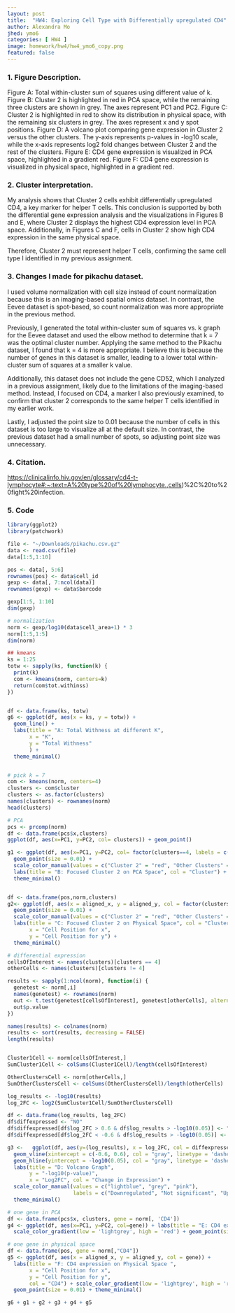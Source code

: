 ```yaml
---
layout: post
title:  "HW4: Exploring Cell Type with Differentially upregulated CD4"
author: Alexandra Mo
jhed: ymo6
categories: [ HW4 ]
image: homework/hw4/hw4_ymo6_copy.png
featured: false
---
```


### 1. Figure Description. 
Figure A: Total within-cluster sum of squares using different value of k.
Figure B: Cluster 2 is highlighted in red in PCA space, while the remaining three clusters are shown in grey. The axes represent PC1 and PC2.
Figure C: Cluster 2 is highlighted in red to show its distribution in physical space, with the remaining six clusters in grey. The axes represent x and y spot positions.
Figure D: A volcano plot comparing gene expression in Cluster 2 versus the other clusters. The y-axis represents p-values in -log10 scale, while the x-axis represents log2 fold changes between Cluster 2 and the rest of the clusters.
Figure E: CD4 gene expression is visualized in PCA space, highlighted in a gradient red.
Figure F: CD4 gene expression is visualized in physical space, highlighted in a gradient red.
 
### 2. Cluster interpretation. 
My analysis shows that Cluster 2 cells exhibit differentially upregulated CD4, a key marker for helper T cells. This conclusion is supported by both the differential gene expression analysis and the visualizations in Figures B and E, where Cluster 2 displays the highest CD4 expression level in PCA space. Additionally, in Figures C and F, cells in Cluster 2 show high CD4 expression in the same physical space.

Therefore, Cluster 2 must represent helper T cells, confirming the same cell type I identified in my previous assignment.


### 3. Changes I made for pikachu dataset. 
I used volume normalization with cell size instead of count normalization because this is an imaging-based spatial omics dataset. In contrast, the Eevee dataset is spot-based, so count normalization was more appropriate in the previous method.

Previously, I generated the total within-cluster sum of squares vs. k graph for the Eevee dataset and used the elbow method to determine that k = 7 was the optimal cluster number. Applying the same method to the Pikachu dataset, I found that k = 4 is more appropriate. I believe this is because the number of genes in this dataset is smaller, leading to a lower total within-cluster sum of squares at a smaller k value.

Additionally, this dataset does not include the gene CD52, which I analyzed in a previous assignment, likely due to the limitations of the imaging-based method. Instead, I focused on CD4, a marker I also previously examined, to confirm that cluster 2 corresponds to the same helper T cells identified in my earlier work.

Lastly, I adjusted the point size to 0.01 because the number of cells in this dataset is too large to visualize all at the default size. In contrast, the previous dataset had a small number of spots, so adjusting point size was unnecessary.


### 4. Citation.

https://clinicalinfo.hiv.gov/en/glossary/cd4-t-lymphocyte#:~:text=A%20type%20of%20lymphocyte.,cells)%2C%20to%20fight%20infection.

### 5. Code 

```r
library(ggplot2)
library(patchwork)

file <- "~/Downloads/pikachu.csv.gz"
data <- read.csv(file)
data[1:5,1:10]

pos <- data[, 5:6]
rownames(pos) <- data$cell_id
gexp <- data[, 7:ncol(data)]
rownames(gexp) <- data$barcode

gexp[1:5, 1:10]
dim(gexp)

# normalization 
norm <- gexp/log10(data$cell_area+1) * 3
norm[1:5,1:5]
dim(norm)

## kmeans
ks = 1:25
totw <- sapply(ks, function(k) {
  print(k)
  com <- kmeans(norm, centers=k)
  return(com$tot.withinss)
})


df <- data.frame(ks, totw)
g6 <- ggplot(df, aes(x = ks, y = totw)) + 
  geom_line() + 
  labs(title = "A: Total Withness at different K",
       x = "K",
       y = "Total Withness"
       ) +
  theme_minimal() 


# pick k = 7
com <- kmeans(norm, centers=4)
clusters <- com$cluster
clusters <- as.factor(clusters) 
names(clusters) <- rownames(norm)
head(clusters)

# PCA 
pcs <- prcomp(norm)
df <- data.frame(pcs$x,clusters)
ggplot(df, aes(x=PC1, y=PC2, col= clusters)) + geom_point()

g1 <- ggplot(df, aes(x=PC1, y=PC2, col= factor(clusters==4, labels = c("Other Clusters","Cluster 2")))) +
  geom_point(size = 0.01) +
  scale_color_manual(values = c("Cluster 2" = "red", "Other Clusters" = "grey"))+
  labs(title = "B: Focused Cluster 2 on PCA Space", col = "Cluster") +
  theme_minimal() 


df <- data.frame(pos,norm,clusters)
g2<- ggplot(df, aes(x = aligned_x, y = aligned_y, col = factor(clusters==4, labels = c("Other Clusters","Cluster 2")))) +
  geom_point(size = 0.01) +
  scale_color_manual(values = c("Cluster 2" = "red", "Other Clusters" = "grey"))+
  labs(title = "C: Focused Cluster 2 on Physical Space", col = "Clusters",
       x = "Cell Position for x",
       y = "Cell Position for y") +
  theme_minimal() 

# differential expression
cellsOfInterest <- names(clusters)[clusters == 4]
otherCells <- names(clusters)[clusters != 4]

results <- sapply(1:ncol(norm), function(i) {
  genetest <- norm[,i]
  names(genetest) <- rownames(norm)
  out <- t.test(genetest[cellsOfInterest], genetest[otherCells], alternative = 'two.side')
  out$p.value
})

names(results) <- colnames(norm)
results <- sort(results, decreasing = FALSE)
length(results)


Cluster1Cell <- norm[cellsOfInterest,]
SumCluster1Cell <- colSums(Cluster1Cell)/length(cellsOfInterest)

OtherClustersCell <- norm[otherCells,]
SumOtherClustersCell <- colSums(OtherClustersCell)/length(otherCells)

log_results <- -log10(results)
log_2FC <- log2(SumCluster1Cell/SumOtherClustersCell)

df <- data.frame(log_results, log_2FC)
df$diffexpressed <- "NO"
df$diffexpressed[df$log_2FC > 0.6 & df$log_results > -log10(0.05)] <- "UP"
df$diffexpressed[df$log_2FC < -0.6 & df$log_results > -log10(0.05)] <- "DOWN"

g3 <-   ggplot(df, aes(y=(log_results), x = log_2FC, col = diffexpressed)) + geom_point() +
  geom_vline(xintercept = c(-0.6, 0.6), col = "gray", linetype = 'dashed') +
  geom_hline(yintercept = -log10(0.05), col = "gray", linetype = 'dashed') + 
  labs(title = "D: Volcano Graph",
       y = "-log10(p-value)",
       x = "Log2FC", col = "Change in Expression") +
  scale_color_manual(values = c("lightblue", "grey", "pink"), 
                     labels = c("Downregulated", "Not significant", "Upregulated"))+
  theme_minimal()

# one gene in PCA
df <- data.frame(pcs$x, clusters, gene = norm[, 'CD4'])
g4 <- ggplot(df, aes(x=PC1, y=PC2, col=gene)) + labs(title = "E: CD4 expression on PCA Space", col = "CD4") +  
  scale_color_gradient(low = 'lightgrey', high = 'red') + geom_point(size = 0.01) + theme_minimal()

# one gene in physical space
df <- data.frame(pos, gene = norm[,"CD4"])
g5 <- ggplot(df, aes(x = aligned_x, y = aligned_y, col = gene)) + 
  labs(title = "F: CD4 expression on Physical Space ", 
       x = "Cell Position for x",
       y = "Cell Position for y", 
       col = "CD4") + scale_color_gradient(low = 'lightgrey', high = 'red') +
  geom_point(size = 0.01) + theme_minimal()

g6 + g1 + g2 + g3 + g4 + g5
```
